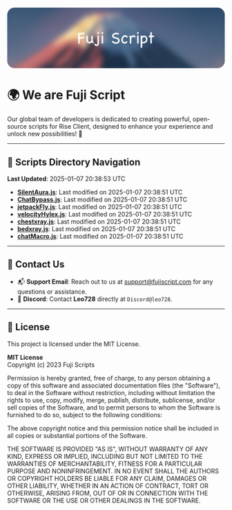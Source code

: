 ![Banner](.github/b.webp)

# 🌍 **We are Fuji Script**

Our global team of developers is dedicated to creating powerful, open-source scripts for Rise Client, designed to enhance your experience and unlock new possibilities! 🌟

---
<!-- SCRIPTS_NAVIGATION_START -->
## 📂 **Scripts Directory Navigation**

**Last Updated**: 2025-01-07 20:38:53 UTC

- **[SilentAura.js](scripts/SilentAura.js)**: Last modified on 2025-01-07 20:38:51 UTC
- **[ChatBypass.js](scripts/ChatBypass.js)**: Last modified on 2025-01-07 20:38:51 UTC
- **[jetpackFly.js](scripts/jetpackFly.js)**: Last modified on 2025-01-07 20:38:51 UTC
- **[velocityHylex.js](scripts/velocityHylex.js)**: Last modified on 2025-01-07 20:38:51 UTC
- **[chestxray.js](scripts/chestxray.js)**: Last modified on 2025-01-07 20:38:51 UTC
- **[bedxray.js](scripts/bedxray.js)**: Last modified on 2025-01-07 20:38:51 UTC
- **[chatMacro.js](scripts/chatMacro.js)**: Last modified on 2025-01-07 20:38:51 UTC

<!-- SCRIPTS_NAVIGATION_END -->

---

## 💬 **Contact Us**  
- 📬 **Support Email**: Reach out to us at [support@fujiscript.com](mailto:support@fujiscript.com) for any questions or assistance.  
- 💬 **Discord**: Contact **Leo728** directly at `Discord@leo728`.

---

## 📜 **License**

This project is licensed under the MIT License.  

**MIT License**  
Copyright (c) 2023 Fuji Scripts  

Permission is hereby granted, free of charge, to any person obtaining a copy of this software and associated documentation files (the "Software"), to deal in the Software without restriction, including without limitation the rights to use, copy, modify, merge, publish, distribute, sublicense, and/or sell copies of the Software, and to permit persons to whom the Software is furnished to do so, subject to the following conditions:  

The above copyright notice and this permission notice shall be included in all copies or substantial portions of the Software.  

THE SOFTWARE IS PROVIDED "AS IS", WITHOUT WARRANTY OF ANY KIND, EXPRESS OR IMPLIED, INCLUDING BUT NOT LIMITED TO THE WARRANTIES OF MERCHANTABILITY, FITNESS FOR A PARTICULAR PURPOSE AND NONINFRINGEMENT. IN NO EVENT SHALL THE AUTHORS OR COPYRIGHT HOLDERS BE LIABLE FOR ANY CLAIM, DAMAGES OR OTHER LIABILITY, WHETHER IN AN ACTION OF CONTRACT, TORT OR OTHERWISE, ARISING FROM, OUT OF OR IN CONNECTION WITH THE SOFTWARE OR THE USE OR OTHER DEALINGS IN THE SOFTWARE.  
